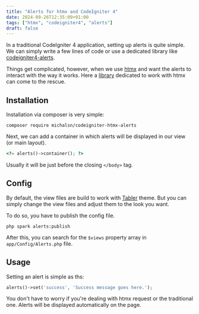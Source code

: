 ```yaml
---
title: "Alerts for htmx and CodeIgniter 4"
date: 2024-09-26T12:35:09+01:00
tags: ["htmx", "codeigniter4", "alerts"]
draft: false
---
```


In a traditional CodeIgniter 4 application, setting up alerts is quite simple. We can simply write a few lines of code or use a dedicated library like [codeigniter4-alerts](https://github.com/tattersoftware/codeigniter4-alerts).

Things get complicated, however, when we use [htmx](https://htmx.org/) and want the alerts to interact with the way it works. Here a [library](https://github.com/michalsn/codeigniter-htmx-alerts) dedicated to work with htmx can come to the rescue.

## Installation

Installation via composer is very simple:

    composer require michalsn/codeigniter-htmx-alerts

Next, we can add a container in which alerts will be displayed in our view (or main layout).

```php
<?= alerts()->container(); ?>
```

Usually it will be just before the closing `</body>` tag.

## Config

By default, the view files are build to work with [Tabler](https://tabler.io/admin-template) theme. But you can simply change the view files and adjust them to the look you want.

To do so, you have to publish the config file.

    php spark alerts:publish

After this, you can search for the `$views` property array in `app/Config/Alerts.php` file.

## Usage

Setting an alert is simple as ths:

```php
alerts()->set('success', 'Success message goes here.');
```

You don't have to worry if you're dealing with htmx request or the traditional one. Alerts will be displayed automatically on the page.